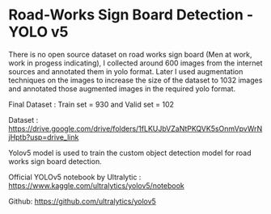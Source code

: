 # Road-Works Sign Board Detection - YOLO v5 

There is no open source dataset on road works sign board (Men at work, work in progess indicating), I collected around 600 images from the internet sources and annotated them in yolo format. Later I used augmentation techniques on the images to increase the size of the dataset to 1032 images and annotated those augmented images in the required yolo format.  

Final Dataset : Train set = 930 and Valid set = 102

Dataset : https://drive.google.com/drive/folders/1fLKUJbVZaNtPKQVK5sOnmVpvWrNjHptb?usp=drive_link  

Yolov5 model is used to train the custom object detection model for road works sign board detection.  

Official YOLOv5 notebook by Ultralytic : https://www.kaggle.com/ultralytics/yolov5/notebook  

Github: https://github.com/ultralytics/yolov5  
